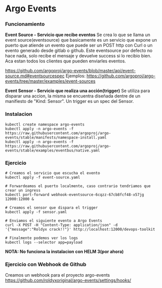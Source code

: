 # Argo Events

### Funcionamiento

**Event Source - Servicio que recibe eventos**
Se crea lo que se llama un event source(eventsource) que basicamente es un servicio que expone un puerto que atiende un evento que puede ser un POST http con Curl o un evento generado desde gitlab o github. Este eventsource por defecto no hace nada, solo recibe el mensaje y devuelve success si lo recibio bien.
Aca estan todos los clientes que pueden enviarles eventos.

https://github.com/argoproj/argo-events/blob/master/api/event-source.md#eventsourcespec
Ejemplos:
https://github.com/argoproj/argo-events/tree/master/examples/event-sources


**Event Sensor - Servicio que realiza una acción(trigger)**
Se utiliza para disparar una accion, la misma se encuentra diseñada dentre de un manifiesto de "Kind: Sensor". Un trigger es un spec del Sensor.

### Instalacion 

```
kubectl create namespace argo-events
kubectl apply -n argo-events -f https://raw.githubusercontent.com/argoproj/argo-events/stable/manifests/namespace-install.yaml
kubectl apply -n argo-events -f https://raw.githubusercontent.com/argoproj/argo-events/stable/examples/eventbus/native.yaml
```

### Ejercicio

```
# Creamos el servicio que escucha el evento
kubectl apply -f event-source.yaml

# Forwardeamos el puerto localmente, caso contrario tendriamos que crear un ingress
kubectl port-forward webhook-eventsource-6cqzz-67cb8fcf48-x57jg 12000:12000 &

# Creamos el sensor que dispara el trigger
kubectl apply -f sensor.yaml

# Enviamos el siguiente evento a Argo Events 
curl -X POST -H "Content-Type: application/json" -d '{"message":"Roldyx crack!!"}' http://localhost:12000/devops-toolkit

# Finalmente podemos ver los logs
kubectl logs --selector app=payload

```

**NOTA: No funciona la instalacion con HELM 3(por ahora)**

### Ejercicio con Webhook de Github
Creamos un webhook para el proyecto argo-events
https://github.com/roldyxoriginal/argo-events/settings/hooks/
